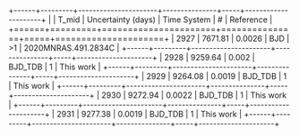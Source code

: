 +------+---------+----------------------+---------------+-----+---------------------+
|      |   T_mid |   Uncertainty (days) | Time System   | #   | Reference           |
+======+=========+======================+===============+=====+=====================+
| 2927 | 7671.81 |               0.0026 | BJD           | >1  | 2020MNRAS.491.2834C |
+------+---------+----------------------+---------------+-----+---------------------+
| 2928 | 9259.64 |               0.002  | BJD_TDB       | 1   | This work           |
+------+---------+----------------------+---------------+-----+---------------------+
| 2929 | 9264.08 |               0.0019 | BJD_TDB       | 1   | This work           |
+------+---------+----------------------+---------------+-----+---------------------+
| 2930 | 9272.94 |               0.0022 | BJD_TDB       | 1   | This work           |
+------+---------+----------------------+---------------+-----+---------------------+
| 2931 | 9277.38 |               0.0019 | BJD_TDB       | 1   | This work           |
+------+---------+----------------------+---------------+-----+---------------------+